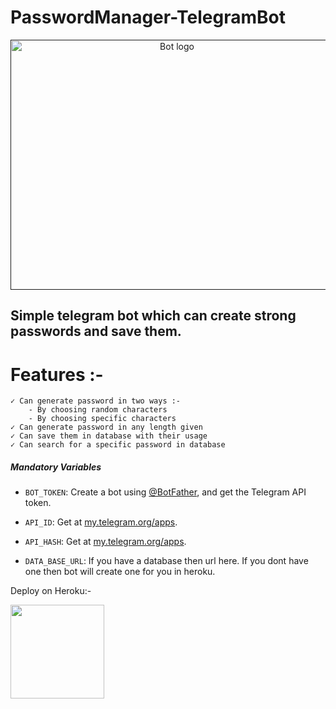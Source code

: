 # PasswordManager-TelegramBot

<p align="center">
  <a href="" rel="noopener">
 <img width=517px height=400px src="https://cdn.pixabay.com/photo/2021/08/25/12/45/phishing-6573326_960_720.png" alt="Bot logo"></a>
</p>

<h2>Simple telegram bot which can create strong passwords and save them.</h2>


# Features :- 
    ✓ Can generate password in two ways :-   
        - By choosing random characters
        - By choosing specific characters
    ✓ Can generate password in any length given
    ✓ Can save them in database with their usage
    ✓ Can search for a specific password in database



##### Mandatory Variables

* `BOT_TOKEN`: Create a bot using [@BotFather](https://telegram.dog/BotFather), and get the Telegram API token.

* `API_ID`: Get at [my.telegram.org/apps](https://my.telegram.org/apps).

* `API_HASH`: Get at [my.telegram.org/apps](https://my.telegram.org/apps).

* `DATA_BASE_URL`: If you have a database then url here. If you dont have one then bot will create one for you in heroku.



Deploy on Heroku:-
<p><a href="https://heroku.com/deploy?template=https://github.com/GopalSaraf/PasswordManagerTeleBot/tree/master)"> <img src="https://www.herokucdn.com/deploy/button.svg" width="150""/></a></p>
